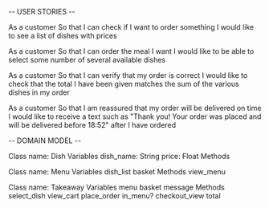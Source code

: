 -- USER STORIES --

As a customer
So that I can check if I want to order something
I would like to see a list of dishes with prices

As a customer
So that I can order the meal I want
I would like to be able to select some number of several available dishes

As a customer
So that I can verify that my order is correct
I would like to check that the total I have been given matches the sum of the various dishes in my order

As a customer
So that I am reassured that my order will be delivered on time
I would like to receive a text such as "Thank you! Your order was placed and will be delivered before 18:52" after I have ordered

-- DOMAIN MODEL --

Class name:
  Dish
Variables
  dish_name: String
  price: Float
Methods

Class name:
  Menu
Variables
  dish_list
  basket
Methods
  view_menu

Class name:
  Takeaway
Variables
  menu
  basket
  message
Methods
  select_dish
  view_cart
  place_order
  in_menu?
  checkout_view
  total
